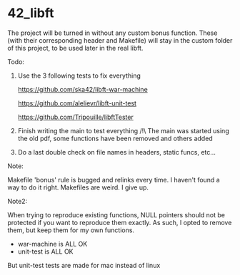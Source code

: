 # 42_libft

The project will be turned in without any custom bonus function.
These (with their corresponding header and Makefile) will stay in the custom folder of this project, to be used later in the real libft.

Todo:

1. Use the 3 following tests to fix everything

	https://github.com/ska42/libft-war-machine

	https://github.com/alelievr/libft-unit-test

	https://github.com/Tripouille/libftTester

2. Finish writing the main to test everything
	/!\ The main was started using the old pdf, some functions have been removed and others added
3. Do a last double check on file names in headers, static funcs, etc...

Note:

Makefile 'bonus' rule is bugged and relinks every time.
I haven't found a way to do it right. Makefiles are weird.
I give up.

Note2:

When trying to reproduce existing functions, NULL pointers should not be protected if you want to reproduce them exactly.
As such, I opted to remove them, but keep them for my own functions.

- war-machine is ALL OK
- unit-test is ALL OK 

But unit-test tests are made for mac instead of linux
